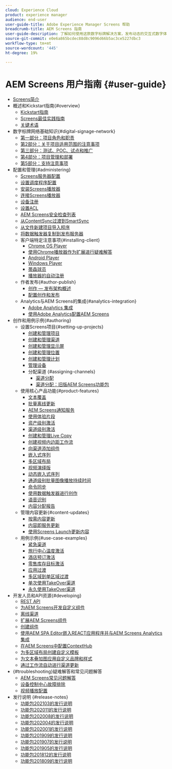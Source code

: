 ```yaml
---
cloud: Experience Cloud
product: experience manager
audience: end-user
user-guide-title: Adobe Experience Manager Screens 帮助
breadcrumb-title: AEM Screens 指南
user-guide-description: 了解如何使用这款数字标牌解决方案，发布动态的交互式数字体验与交互内容。
source-git-commit: e0e6a865bcdec88d8c9096d66b5ac3ce5227dbc3
workflow-type: tm+mt
source-wordcount: '445'
ht-degree: 19%

---
```



# AEM Screens 用户指南 {#user-guide}

+ [Screens简介](aem-screens-introduction.md)
+ 概述和Kickstart指南{#overview}
   + [Kickstart指南](kickstart-for-aem-screens.md)
   + [Screens最佳实践指南](https://docs.adobe.com/content/help/zh-Hans/experience-manager-screens/using/about-guide.html)
   + [关键术语](screens-glossary.md)
+ 数字标牌网络基础知识{#digital-signage-network}
   + [第一部分：项目角色和职责](project-roles-responsibilities.md)
   + [第2部分：关于项目适用范围的注意事项](project-considerations.md)
   + [第三部分：测试、POC、试点和推广](testing-pocs-pilots-rollouts.md)
   + [第4部分：项目管理和部署](project-management-and-deployment.md)
   + [第5部分：支持注意事项](support-considerations.md)
+ 配置和管理{#administering}
   + [Screens服务器配置](configuring-screens-introduction.md)
   + [设置调度程序配置](dispatcher-configurations-aem-screens.md)
   + [安装Screens播放器](installing-screens-player.md)
   + [连接Screens播放器](working-with-screens-player.md)
   + [设备注册](device-registration.md)
   + [设置ACL](setting-up-acls.md)
   + [AEM Screens安全检查列表](security-checklist.md)
   + [从ContentSync过渡到SmartSync](smartsync.md)
   + [从文件新建项目导入程序](project-importer.md)
   + [将数据触发器复制到发布服务器](replicating-data-triggers.md)
   + 客户端特定注意事项{#installing-client}
      + [Chrome OS Player](implementing-chrome-os-player.md)
      + [使用Chrome播放器作为扩展进行疑难解答](using-chrome-player-as-an-extension.md)
      + [Android Player](implementing-android-player.md)
      + [Windows Player](implementing-windows-player.md)
      + [蒂森球员](tizen-player.md)
      + [播放器的自动注册](auto-registration-players.md)
   + 作者发布{#author-publish}
      + [创作 — 发布架构概述](author-publish-architecture-overview.md)
      + [配置创作和发布](author-and-publish.md)
   + Analytics与AEM Screens的集成{#analytics-integration}
      + [Adobe Analytics 集成](adobe-analytics-integration-aem-screens.md)
      + [使用Adobe Analytics配置AEM Screens](configuring-adobe-analytics-aem-screens.md)
+ 创作和用例示例{#authoring}
   + 设置Screens项目{#setting-up-projects}
      + [创建和管理项目](creating-a-screens-project.md)
      + [创建和管理渠道](managing-channels.md)
      + [创建和管理显示屏](managing-displays.md)
      + [创建和管理位置](managing-locations.md)
      + [创建和管理计划](managing-schedules.md)
      + [管理设备](managing-devices.md)
      + 分配渠道 {#assigning-channels}
         + [渠道分配](channel-assignment-latest-fp.md)
         + [渠道分配：旧版AEM Screens功能包](channel-assignment.md)
   + 使用核心产品功能{#product-features}
      + [文本覆盖](text-overlay.md)
      + [批量离线更新](bulk-offline-update.md)
      + [AEM Screens通知服务](screens-notifications-service.md)
      + [使用体验片段](experience-fragments-in-screens.md)
      + [资产级别激活](asset-level-scheduling.md)
      + [渠道级别激活](channel-level-activation.md)
      + [创建和管理Live Copy](managing-livecopy.md)
      + [创建视频内边距工作流](creating-a-video-padding-workflow.md)
      + [向渠道添加组件](adding-components-to-a-channel.md)
      + [嵌入式序列](embedded-sequences.md)
      + [多区域布局](multi-zone-layout-aem-screens.md)
      + [视频演绎版](generating-renditions.md)
      + [动态嵌入式序列](dynamic-embedded-sequences.md)
      + [通道级别批量图像播放持续时间](channel-level-image-playback.md)
      + [命令同步](using-command-sync.md)
      + [使用数据触发器进行创作](authoring-data-triggers.md)
      + [语音识别](voice-recognition.md)
      + [内容分配报告](content-assignment-report.md)
   + 管理内容更新{#content-updates}
      + [按需内容更新](on-demand-content.md)
      + [内容即服务更新](content-update-as-a-service.md)
      + [使用Screens Launch更新内容](launches.md)
   + 用例示例{#use-case-examples}
      + [紧急渠道](emergency-channel.md)
      + [旅行中心温度激活](local-temperature-activation.md)
      + [酒店预订激活](hospitality-reservation-activation.md)
      + [零售库存目标激活](retail-inventory-activation.md)
      + [应用过渡](applying-transitions.md)
      + [多区域到单区域过渡](multizone-to-singlezone.md)
      + [单次使用TakeOver渠道](single-use-takeover-channel.md)
      + [永久使用TakeOver渠道](perpetual-takeover-channel.md)
+ 开发人员和API资源{#developing}
   + [REST API](rest-api.md)
   + [为AEM Screens开发自定义组件](developing-custom-component-tutorial-develop.md)
   + [离线渠道](offline-channels.md)
   + [扩展AEM Screens组件](extending-component-tutorial-develop.md)
   + [创建组件](creating-components.md)
   + [使用AEM SPA Editor嵌入REACT应用程序并与AEM Screens Analytics集成](embedding-react-app.md)
   + [在AEM Screens中配置ContextHub](configuring-context-hub.md)
   + [为多区域布局创建自定义模板](creating-custom-templates-multizone-layouts.md)
   + [为文本叠加图应用自定义品牌和样式](custom-branding-text-overlays.md)
   + [通过工作流自动进行渠道更新](automate-channel-updates-workflow.md)
+ {#troubleshooting}疑难解答和常见问题解答
   + [AEM Screens常见问题解答](aem-screens-faqs.md)
   + [设备控制中心故障排除](monitoring-screens.md)
   + [视频播放配置](troubleshoot-videos.md)
+ 发行说明 {#release-notes}
   + [功能包202103的发行说明](release-notes-fp-202103.md)
   + [功能包202011的发行说明](release-notes-fp-202011.md)
   + [功能包202008的发行说明](release-notes-fp-202008.md)
   + [功能包202004的发行说明](release-notes-fp-202004.md)
   + [功能包202001的发行说明](release-notes-fp-202001.md)
   + [功能包201909的发行说明](release-notes-fp-201909.md)
   + [功能包201907的发行说明](release-notes-fp-201907.md)
   + [功能包201905的发行说明](screens-release-notes-fp-201905.md)
   + [功能包201812的发行说明](release-notes-fp-201812.md)
   + [功能包201809的发行说明](screens-release-notes.md)
